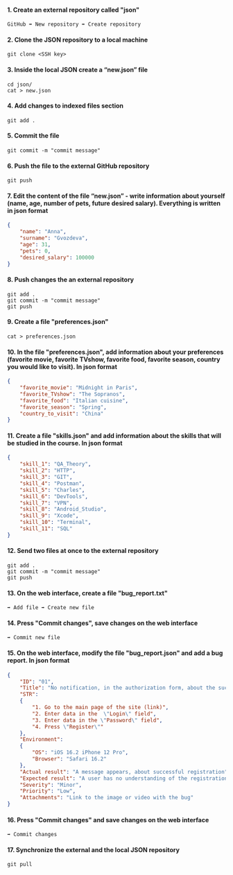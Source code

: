 #### 1. Create an external repository called "json"
```
GitHub ➡️ New repository ➡️ Create repository 
```
#### 2. Clone the JSON repository to a local machine
```
git clone <SSH key>
```
#### 3. Inside the local JSON create a “new.json” file
```
cd json/
cat > new.json
```
#### 4. Add changes to indexed files section
```
git add .
```
#### 5. Commit the file
```
git commit -m "commit message"
```
#### 6. Push the file to the external GitHub repository
```
git push
```
#### 7. Edit the content of the file “new.json” - write information about yourself (name, age, number of pets, future desired salary). Everything is written in json format
```json
{
    "name": "Anna",
    "surname": "Gvozdeva",
    "age": 31,
    "pets": 0,
    "desired_salary": 100000
}
```
#### 8. Push changes the an external repository
```
git add .
git commit -m "commit message"
git push
```
#### 9. Create a file "preferences.json"
```
cat > preferences.json
```
#### 10. In the file "preferences.json", add information about your preferences (favorite movie, favorite TVshow, favorite food, favorite season, country you would like to visit). In json format
```json
{
    "favorite_movie": "Midnight in Paris",
    "favorite_TVshow": "The Sopranos",
    "favorite_food": "Italian cuisine",
    "favorite_season": "Spring",
    "country_to_visit": "China"
}
```
#### 11. Create a file "skills.json" and add information about the skills that will be studied in the course. In json format
```json
{
    "skill_1": "QA_Theory",
    "skill_2": "HTTP",
    "skill_3": "GIT",
    "skill_4": "Postman",
    "skill_5": "Charles",
    "skill_6": "DevTools",
    "skill_7": "VPN",
    "skill_8": "Android_Studio",
    "skill_9": "Xcode",
    "skill_10": "Terminal",
    "skill_11": "SQL"
}
```
#### 12. Send two files at once to the external repository 
```
git add .
git commit -m "commit message"
git push
```
#### 13. On the web interface, create a file "bug_report.txt"
```
➡️ Add file ➡️ Create new file
```
#### 14. Press "Commit changes", save changes on the web interface
```
➡️ Commit new file
```
#### 15. On the web interface, modify the file "bug_report.json" and add a bug report. In json format
```json
{
    "ID": "01",
    "Title": "No notification, in the authorization form, about the successful registration of a new user",
    "STR": 
    {
        "1. Go to the main page of the site (link)",
        "2. Enter data in the  \"Login\" field",
        "3. Enter data in the \"Password\" field",
        "4. Press \"Register\""
    },
    "Environment":
    {
        "OS": "iOS 16.2 iPhone 12 Pro",
        "Browser": "Safari 16.2"
    },
    "Actual result": "A message appears, about successful registration",
    "Expected result": "A user has no understanding of the registration result",
    "Severity": "Minor",
    "Priority": "Low",
    "Attachments": "Link to the image or video with the bug"
}
```
#### 16. Press "Commit changes" and save changes on the web interface
```
➡️ Commit changes 
```
#### 17. Synchronize the external and the local JSON repository
```
git pull
```